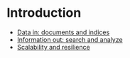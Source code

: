 # Introduction

* [Data in: documents and indices](documents-indices.md)
* [Information out: search and analyze](search-analyze.md)
* [Scalability and resilience](scalability.md)
